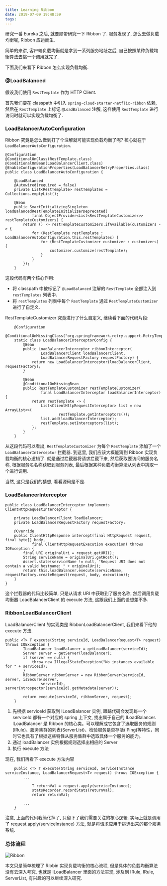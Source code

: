 ```yaml
---
title: Learning Ribbon
date: 2019-07-09 19:48:59
tags:
---
```


研究一番 Eureka 之后, 就要顺带研究一下 Ribbon 了. 服务发现了, 怎么去做负载均衡呢, Ribbon 应运而生.

简单的来讲, 客户端负载均衡就是拿到一系列服务地址之后, 自己按照某种负载均衡算法去挑一个调用就完了. 

下面我们来看下 Ribbon 怎么实现负载均衡.

### @LoadBalanced

假设我们使用 `RestTemplate` 作为 HTTP Client.

首先我们要在 classpath 中引入 `spring-cloud-starter-netflix-ribbon` 依赖, 然后在 `RestTemplate` 上标记 `@LoadBalanced` 注解, 这样使用 `RestTemplate` 进行访问时就可以实现负载均衡了.

### LoadBalancerAutoConfiguration

Ribbon 究竟是怎么做到打了个注解就可能实现负载均衡了呢? 核心就在于 `LoadBalancerAutoConfiguration`.

```
@Configuration
@ConditionalOnClass(RestTemplate.class)
@ConditionalOnBean(LoadBalancerClient.class)
@EnableConfigurationProperties(LoadBalancerRetryProperties.class)
public class LoadBalancerAutoConfiguration {

	@LoadBalanced
	@Autowired(required = false)
	private List<RestTemplate> restTemplates = Collections.emptyList();

	@Bean
	public SmartInitializingSingleton loadBalancedRestTemplateInitializerDeprecated(
			final ObjectProvider<List<RestTemplateCustomizer>> restTemplateCustomizers) {
		return () -> restTemplateCustomizers.ifAvailable(customizers -> {
            for (RestTemplate restTemplate : LoadBalancerAutoConfiguration.this.restTemplates) {
                for (RestTemplateCustomizer customizer : customizers) {
                    customizer.customize(restTemplate);
                }
            }
        });
	}
```

这段代码有两个核心作用:

- 将 classpath 中被标记了 `@LoadBalanced` 注解的 `RestTemplate` 全部注入到 `restTemplates` 列表中.
- 将 `restTemplates` 列表中每个 `RestTemplate` 通过 `RestTemplateCustomizer` 进行了自定义.

RestTemplateCustomizer 究竟进行了什么自定义, 继续看下面的代码片段:

```
	@Configuration
	@ConditionalOnMissingClass("org.springframework.retry.support.RetryTemplate")
	static class LoadBalancerInterceptorConfig {
		@Bean
		public LoadBalancerInterceptor ribbonInterceptor(
				LoadBalancerClient loadBalancerClient,
				LoadBalancerRequestFactory requestFactory) {
			return new LoadBalancerInterceptor(loadBalancerClient, requestFactory);
		}

		@Bean
		@ConditionalOnMissingBean
		public RestTemplateCustomizer restTemplateCustomizer(
				final LoadBalancerInterceptor loadBalancerInterceptor) {
			return restTemplate -> {
                List<ClientHttpRequestInterceptor> list = new ArrayList<>(
                        restTemplate.getInterceptors());
                list.add(loadBalancerInterceptor);
                restTemplate.setInterceptors(list);
            };
		}
	}
```

从这段代码可以看出, `RestTemplateCustomizer` 为每个 `RestTemplate` 添加了一个 `LoadBalancerInterceptor` 拦截器. 到这里, 我们应该大概能猜到 Ribbon 实现负载均衡的核心逻辑了. 就是通过拦截器将请求拦截下来, 然后获取要访问的服务名称, 根据服务名名称获取到服务列表, 最后根据某种负载均衡算法从列表中挑取一个进行调用.

当然, 这只是我们的猜想, 看看源码是不是.

### LoadBalancerInterceptor

```
public class LoadBalancerInterceptor implements ClientHttpRequestInterceptor {

	private LoadBalancerClient loadBalancer;
	private LoadBalancerRequestFactory requestFactory;

	@Override
	public ClientHttpResponse intercept(final HttpRequest request, final byte[] body,
			final ClientHttpRequestExecution execution) throws IOException {
		final URI originalUri = request.getURI();
		String serviceName = originalUri.getHost();
		Assert.state(serviceName != null, "Request URI does not contain a valid hostname: " + originalUri);
		return this.loadBalancer.execute(serviceName, requestFactory.createRequest(request, body, execution));
	}
}
```

这个拦截器的代码比较简单, 只是从请求 URI 中获取到了服务名称, 然后调用负载均衡器 LoadBalancerClient 的 execute 方法, 这跟我们上面的设想差不多.

### RibbonLoadBalancerClient

LoadBalancerClient 的实现类是 RibbonLoadBalancerClient, 我们来看下他的 execute 方法.

```
public <T> T execute(String serviceId, LoadBalancerRequest<T> request) throws IOException {
		ILoadBalancer loadBalancer = getLoadBalancer(serviceId);
		Server server = getServer(loadBalancer);
		if (server == null) {
			throw new IllegalStateException("No instances available for " + serviceId);
		}
		RibbonServer ribbonServer = new RibbonServer(serviceId, server, isSecure(server,
				serviceId), serverIntrospector(serviceId).getMetadata(server));

		return execute(serviceId, ribbonServer, request);
	}
```

1. 先根据 serviceId 获取到 ILoadBalancer 实例, 跟踪代码会发现每一个 serviceId 都有一个对应的 spring 上下文, 找出属于自己的 ILoadBalancer. ILoadBalancer 是 Ribbon 的核心类。可以理解成它包含了选取服务的规则(IRule)、服务集群的列表(ServerList)、检验服务是否存活(IPing)等特性，同时它也具有了根据这些特性从服务集群中选取具体一个服务的能力。
2. 通过 loadBalancer 实例根据规则选择出相应的 Server
3. 执行 execute 方法

现在, 我们再看下 execute 方法内容

```
	public <T> T execute(String serviceId, ServiceInstance serviceInstance, LoadBalancerRequest<T> request) throws IOException {
		...

			T returnVal = request.apply(serviceInstance);
			statsRecorder.recordStats(returnVal);
			return returnVal;

		...
	}
```

注意, 上面的代码我简化掉了, 只留下了我们需要关注的核心逻辑. 实际上就是调用了 request.apply(serviceInstance) 方法, 就是将请求应用于挑选出来的那个服务系统.

### 总体流程

![Ribbon](https://raw.githubusercontent.com/rason/rason.github.io/master/image/riibbin-loadbalancer.png)

本文只是简单梳理了 Ribbin 实现负载均衡的核心流程, 但是具体的负载均衡算法没有去深入考究, 也就是 ILoadBalancer 里面的方法实现, 涉及到 IRule, IRule, ServerList, 有兴趣的可以继续深入研究.

